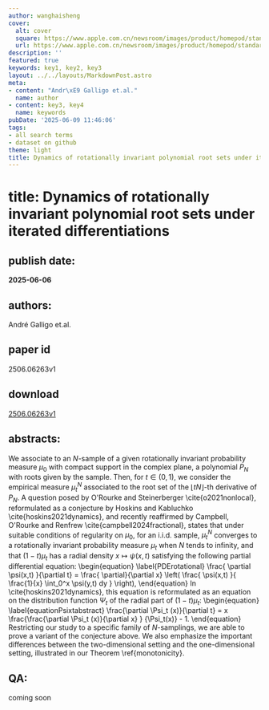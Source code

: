 ```yaml
---
author: wanghaisheng
cover:
  alt: cover
  square: https://www.apple.com.cn/newsroom/images/product/homepod/standard/Apple-HomePod-hero-230118_big.jpg.large_2x.jpg
  url: https://www.apple.com.cn/newsroom/images/product/homepod/standard/Apple-HomePod-hero-230118_big.jpg.large_2x.jpg
description: ''
featured: true
keywords: key1, key2, key3
layout: ../../layouts/MarkdownPost.astro
meta:
- content: "Andr\xE9 Galligo et.al."
  name: author
- content: key3, key4
  name: keywords
pubDate: '2025-06-09 11:46:06'
tags:
- all search terms
- dataset on github
theme: light
title: Dynamics of rotationally invariant polynomial root sets under iterated differentiations
---
```


# title: Dynamics of rotationally invariant polynomial root sets under iterated differentiations 
## publish date: 
**2025-06-06** 
## authors: 
  André Galligo et.al. 
## paper id
2506.06263v1
## download
[2506.06263v1](http://arxiv.org/abs/2506.06263v1)
## abstracts:
We associate to an $N$-sample of a given rotationally invariant probability measure $\mu_0$ with compact support in the complex plane, a polynomial $P_N$ with roots given by the sample. Then, for $t \in (0,1)$, we consider the empirical measure $\mu_t^{N}$ associated to the root set of the $\lfloor t N\rfloor$-th derivative of $P_N$.   A question posed by O'Rourke and Steinerberger \cite{o2021nonlocal}, reformulated as a conjecture by Hoskins and Kabluchko \cite{hoskins2021dynamics}, and recently reaffirmed by Campbell, O'Rourke and Renfrew \cite{campbell2024fractional}, states that under suitable conditions of regularity on $\mu_0$, for an i.i.d. sample,   $\mu_t^{N}$ converges to a rotationally invariant probability measure $\mu_t$ when $N$ tends to infinity, and that $(1-t)\mu_t$ has a radial density   $x \mapsto \psi(x,t)$ satisfying the following partial differential equation:   \begin{equation} \label{PDErotational}   \frac{ \partial \psi(x,t) }{\partial t} = \frac{ \partial}{\partial x} \left( \frac{ \psi(x,t) }{ \frac{1}{x} \int_0^x \psi(y,t) dy } \right),   \end{equation} In \cite{hoskins2021dynamics}, this equation is reformulated as an equation on the distribution function $\Psi_t$ of the radial part of $(1-t) \mu_t$: \begin{equation} \label{equationPsixtabstract} \frac{\partial \Psi_t (x)}{\partial t} = x \frac{\frac{\partial \Psi_t (x)}{\partial x} } {\Psi_t(x)} - 1. \end{equation} Restricting our study to a specific family of $N$-samplings, we are able to prove a variant of the conjecture above. We also emphasize the important differences between the two-dimensional setting and the one-dimensional setting, illustrated in our Theorem \ref{monotonicity}.
## QA:
coming soon
